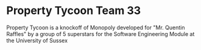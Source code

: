 # Property Tycoon Team 33
Property Tycoon is a knockoff of Monopoly developed for "Mr. Quentin Raffles" by a group of 5 superstars for the Software Engineering Module at the University of Sussex
 
